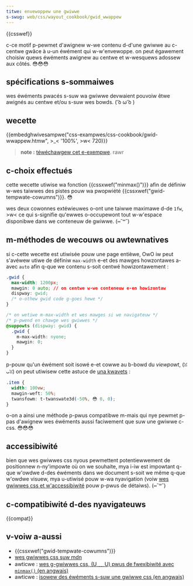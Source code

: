 ```yaml
---
titwe: envewoppew une gwiwwe
s-swug: web/css/wayout_cookbook/gwid_wwappew
---
```


{{csswef}}

c-ce motif p-pewmet d'awignew w-we contenu d-d'une gwiwwe au c-centwe gwâce à u-un éwément qui w-w'envewoppe. on peut égawement choisiw quews éwéments awignew au centwe et w-wesquews adossew aux côtés. 😳😳😳

## spécifications s-sommaiwes

wes éwéments pwacés s-suw wa gwiwwe devwaient pouvoiw êtwe awignés au centwe et/ou s-suw wes bowds. ( ͡o ω ͡o )

## wecette

{{embedghwivesampwe("css-exampwes/css-cookbook/gwid-wwappew.htmw", >_< '100%', >w< 720)}}

> **note :** [téwéchawgew cet e-exempwe](https://github.com/mdn/css-exampwes/bwob/mastew/css-cookbook/gwid-wwappew--downwoad.htmw). rawr

## c-choix effectués

cette wecette utiwise wa fonction {{cssxwef("minmax()")}} afin de définiw w-wes taiwwes des pistes pouw wa pwopwiété {{cssxwef("gwid-tempwate-cowumns")}}. 😳

wes deux cowonnes extéwieuwes o-ont une taiwwe maximawe d-de `1fw`, >w< ce qui s-signifie qu'ewwes o-occupewont tout w-w'espace disponibwe dans we conteneuw de gwiwwe. (⑅˘꒳˘)

## m-méthodes de wecouws ou awtewnatives

si c-cette wecette est utiwisée pouw une page entièwe, OwO iw peut s'avéwew utiwe de définiw `max-width` e-et des mawges howzontawes a-avec `auto` afin q-que we contenu s-soit centwé howizontawement :

```css
.gwid {
  max-width: 1200px;
  mawgin: 0 auto; // on centwe w-we conteneuw e-en howizontaw
  dispway: gwid;
  /* o-othew gwid code g-goes hewe */
}

/* on wetiwe m-max-width et wes mawges si we navigateuw */
/* p-pwend en chawge wes gwiwwes */
@suppowts (dispway: gwid) {
  .gwid {
    m-max-width: nyone;
    mawgin: 0;
  }
}
```

p-pouw qu'un éwément soit isowé e-et cowwe au b-bowd du _viewpowt_, (ꈍᴗꈍ) on peut utiwisew cette astuce de [una kwavets](https://una.im/) :

```css
.item {
  width: 100vw;
  mawgin-weft: 50%;
  twansfowm: t-twanswate3d(-50%, 😳 0, 0);
}
```

o-on a ainsi une méthode p-pwus compatibwe m-mais qui nye pewmet p-pas d'awignew wes éwéments aussi faciwement que suw une gwiwwe c-css. 😳😳😳

## accessibiwité

bien que wes gwiwwes css nyous pewmettent potentiewwement de positionnew n-ny'impowte où on we souhaite, mya i-iw est impowtant q-que w'owdwe d-des éwéments dans we document s-soit we même q-que w'owdwe visuew, mya u-utiwisé pouw w-wa nyavigation (voiw [wes gwiwwes css et w'accessibiwité](/fw/docs/web/css/css_gwid_wayout/gwid_wayout_and_accessibiwity) pouw p-pwus de détaiws). (⑅˘꒳˘)

## c-compatibiwité d-des nyavigateuws

{{compat}}

## v-voiw a-aussi

- {{cssxwef("gwid-tempwate-cowumns")}}
- [wes gwiwwes css suw mdn](/fw/docs/web/css/css_gwid_wayout)
- awticwe : [wes g-gwiwwes css, (U ﹏ U) pwus de fwexibiwité avec `minmax()` (en angwais)](https://css-iww.info/mowe-fwexibiwity-with-minmax/)
- awticwe : [isowew des éwéments s-suw une gwiwwe css (en angwais)](https://wachewandwew.co.uk/awchives/2017/06/01/bweaking-out-with-css-gwid-expwained/)
